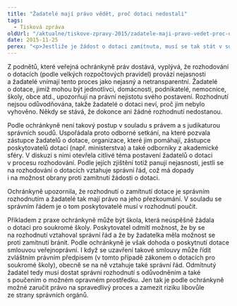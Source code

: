 ```yaml
---
title: "Žadatelé mají právo vědět, proč dotaci nedostali"
tags:
  - Tisková zpráva
oldUrl: "/aktualne/tiskove-zpravy-2015/zadatele-maji-pravo-vedet-proc-dotaci-nedostali"
date: 2015-11-25
perex: "<p>Jestliže je žádost o dotaci zamítnuta, musí se tak stát v souladu se správním řádem. Poskytovatel o tom musí vydat rozhodnutí s řádným odůvodněním a s poučením žadatele, jak se může bránit. Tento postup vyplývá podle veřejné ochránkyně práv z judikatury správních soudů, přesto není v praxi dodržován.</p>"
---
```


<!-- imported from the old website -->

<p>Z podnětů, které veřejná ochránkyně práv dostává, vyplývá, že rozhodování o dotacích (podle velkých rozpočtových pravidel) provází nejasnosti a žadatelé vnímají tento proces jako nejasný a netransparentní. Žadatelé o dotace, jimiž mohou být jednotlivci, domácnosti, podnikatelé, nemocnice, školy, obce atd., upozorňují na právní nejistotu svého postavení. Rozhodnutí nejsou odůvodňována, takže žadatelé o dotaci neví, proč jim nebylo vyhověno. Někdy se stává, že dokonce ani žádné rozhodnutí nedostanou.</p> <p>Podle ochránkyně není takový postup v souladu s právem a s judikaturou správních soudů. Uspořádala proto odborné setkání, na které pozvala zástupce žadatelů o dotace, organizace, které jim pomáhají, zástupce poskytovatelů dotací (např. ministerstva) a také odborníky z akademické sféry. V diskuzi s nimi otevřela citlivé téma postavení žadatelů o dotaci v procesu rozhodování. Podle jejích zjištění totiž panují nejasnosti, jestli se na rozhodování o dotacích vztahuje správní řád, což má dopady i na možnost obrany proti zamítnutí žádosti o dotaci.</p> <p>Ochránkyně upozornila, že rozhodnutí o zamítnutí dotace je správním rozhodnutím a žadatelé tak mají právo na jeho přezkoumání. V souladu se správním řádem je o tom poskytovatelé musí v rozhodnutí poučit.</p><p> Příkladem z praxe ochránkyně může být škola, která neúspěšně žádala o dotaci pro soukromé školy. Poskytovatel odmítl možnost, že by se na rozhodnutí vztahoval správní řád a že by žadatelka měla možnost se proti zamítnutí bránit. Podle ochránkyně je však dohoda o poskytnutí dotace smlouvou veřejnoprávní. I když se uzavření takové smlouvy může řídit zvláštním právním předpisem (v tomto případě zákonem o dotacích pro soukromé školy), obecně se na ně vztahuje také správní řád. Odmítnutý žadatel tedy musí dostat správní rozhodnutí s odůvodněním a také s poučením o možném opravném prostředku. Jen tak je podle ochránkyně možné zaručit právo na spravedlivý proces a zamezit riziku libovůle ze strany správních orgánů.</p>
